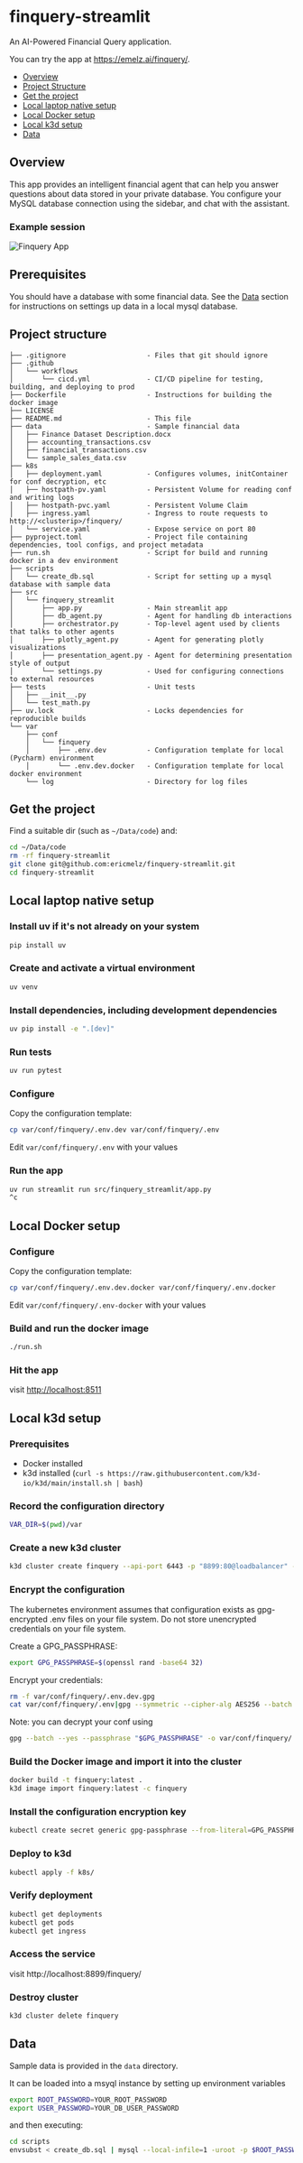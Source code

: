 # finquery-streamlit
An AI-Powered Financial Query application.

You can try the app at <https://emelz.ai/finquery/>.

- [Overview](#overview)
- [Project Structure](#project-structure)
- [Get the project](#get-the-project)
- [Local laptop native setup](#local-laptop-native-setup)
- [Local Docker setup](#local-docker-setup)
- [Local k3d setup](#local-k3d-setup)
- [Data](#data)

## Overview
This app provides an intelligent financial agent that can help you answer questions about data stored in 
your private database.
You configure your MySQL database connection using the sidebar, and chat with the assistant.

### Example session
![Finquery App](doc-images/finquery-app.png)

## Prerequisites
You should have a database with some financial data.
See the [Data](#data) section for instructions on settings up data in a local mysql database.

## Project structure
```aiignore
├── .gitignore                    - Files that git should ignore
├── .github 
│   └── workflows
│       └── cicd.yml              - CI/CD pipeline for testing, building, and deploying to prod 
├── Dockerfile                    - Instructions for building the docker image 
├── LICENSE
├── README.md                     - This file
├── data                          - Sample financial data
│   ├── Finance Dataset Description.docx
│   ├── accounting_transactions.csv
│   ├── financial_transactions.csv
│   └── sample_sales_data.csv
├── k8s
│   ├── deployment.yaml           - Configures volumes, initContainer for conf decryption, etc
│   ├── hostpath-pv.yaml          - Persistent Volume for reading conf and writing logs
│   ├── hostpath-pvc.yaml         - Persistent Volume Claim
│   ├── ingress.yaml              - Ingress to route requests to http://<clusterip>/finquery/
│   └── service.yaml              - Expose service on port 80
├── pyproject.toml                - Project file containing dependencies, tool configs, and project metadata
├── run.sh                        - Script for build and running docker in a dev environment
├── scripts
│   └── create_db.sql             - Script for setting up a mysql database with sample data
├── src
│   └── finquery_streamlit
│       ├── app.py                - Main streamlit app
│       ├── db_agent.py           - Agent for handling db interactions
│       ├── orchestrator.py       - Top-level agent used by clients that talks to other agents
│       ├── plotly_agent.py       - Agent for generating plotly visualizations
│       ├── presentation_agent.py - Agent for determining presentation style of output
│       └── settings.py           - Used for configuring connections to external resources
├── tests                         - Unit tests
│   ├── __init__.py
│   └── test_math.py
├── uv.lock                       - Locks dependencies for reproducible builds
└── var
    ├── conf
    │   └── finquery
    │       ├── .env.dev          - Configuration template for local (Pycharm) environment
    │       └── .env.dev.docker   - Configuration template for local docker environment
    └── log                       - Directory for log files
```
## Get the project
Find a suitable dir (such as `~/Data/code`) and:
```bash
cd ~/Data/code
rm -rf finquery-streamlit
git clone git@github.com:ericmelz/finquery-streamlit.git
cd finquery-streamlit
```

## Local laptop native setup
### Install uv if it's not already on your system

```bash
pip install uv
```

### Create and activate a virtual environment
```bash
uv venv
```

### Install dependencies, including development dependencies
```bash
uv pip install -e ".[dev]"
```

### Run tests
```bash
uv run pytest
```

### Configure
Copy the configuration template:
```bash
cp var/conf/finquery/.env.dev var/conf/finquery/.env
```
Edit `var/conf/finquery/.env` with your values

### Run the app
```bash
uv run streamlit run src/finquery_streamlit/app.py
^c
```

## Local Docker setup
### Configure
Copy the configuration template:
```bash
cp var/conf/finquery/.env.dev.docker var/conf/finquery/.env.docker
```
Edit `var/conf/finquery/.env-docker` with your values

### Build and run the docker image
```bash
./run.sh
```

### Hit the app
visit <http://localhost:8511>

## Local k3d setup
### Prerequisites
- Docker installed
- k3d installed (`curl -s https://raw.githubusercontent.com/k3d-io/k3d/main/install.sh | bash`)

### Record the configuration directory
```bash
VAR_DIR=$(pwd)/var
```
### Create a new k3d cluster
```bash
k3d cluster create finquery --api-port 6443 -p "8899:80@loadbalancer" --volume "$VAR_DIR:/mnt/var@server:0"
```

### Encrypt the configuration
The kubernetes environment assumes that configuration exists as 
gpg-encrypted .env files on your file system.  Do not store unencrypted credentials on your
file system.

Create a GPG_PASSPHRASE:
```bash
export GPG_PASSPHRASE=$(openssl rand -base64 32)
```

Encrypt your credentials: 
```bash
rm -f var/conf/finquery/.env.dev.gpg
cat var/conf/finquery/.env|gpg --symmetric --cipher-alg AES256 --batch --passphrase "$GPG_PASSPHRASE" -o var/conf/finquery/.env.dev.gpg
```

Note: you can decrypt your conf using
```bash
gpg --batch --yes --passphrase "$GPG_PASSPHRASE" -o var/conf/finquery/.env.dev.decrypted -d var/conf/finquery/.env.dev.gpg                          
```

### Build the Docker image and import it into the cluster
```bash
docker build -t finquery:latest .
k3d image import finquery:latest -c finquery
```

### Install the configuration encryption key
```bash
kubectl create secret generic gpg-passphrase --from-literal=GPG_PASSPHRASE=$GPG_PASSPHRASE
```

### Deploy to k3d
```bash
kubectl apply -f k8s/
```

### Verify deployment
```bash
kubectl get deployments
kubectl get pods
kubectl get ingress
```

### Access the service
visit http://localhost:8899/finquery/

### Destroy cluster
```bash
k3d cluster delete finquery
```

## Data
Sample data is provided in the `data` directory.

It can be loaded into a msyql instance by setting up environment variables
```bash
export ROOT_PASSWORD=YOUR_ROOT_PASSWORD
export USER_PASSWORD=YOUR_DB_USER_PASSWORD
```
and then executing:
```bash
cd scripts
envsubst < create_db.sql | mysql --local-infile=1 -uroot -p $ROOT_PASSWORD
```